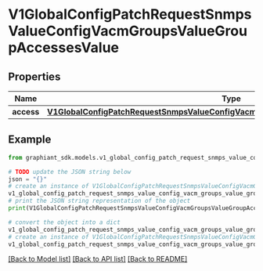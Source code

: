 # V1GlobalConfigPatchRequestSnmpsValueConfigVacmGroupsValueGroupAccessesValue


## Properties

Name | Type | Description | Notes
------------ | ------------- | ------------- | -------------
**access** | [**V1GlobalConfigPatchRequestSnmpsValueConfigVacmGroupsValueGroupAccessesValueAccess**](V1GlobalConfigPatchRequestSnmpsValueConfigVacmGroupsValueGroupAccessesValueAccess.md) |  | [optional] 

## Example

```python
from graphiant_sdk.models.v1_global_config_patch_request_snmps_value_config_vacm_groups_value_group_accesses_value import V1GlobalConfigPatchRequestSnmpsValueConfigVacmGroupsValueGroupAccessesValue

# TODO update the JSON string below
json = "{}"
# create an instance of V1GlobalConfigPatchRequestSnmpsValueConfigVacmGroupsValueGroupAccessesValue from a JSON string
v1_global_config_patch_request_snmps_value_config_vacm_groups_value_group_accesses_value_instance = V1GlobalConfigPatchRequestSnmpsValueConfigVacmGroupsValueGroupAccessesValue.from_json(json)
# print the JSON string representation of the object
print(V1GlobalConfigPatchRequestSnmpsValueConfigVacmGroupsValueGroupAccessesValue.to_json())

# convert the object into a dict
v1_global_config_patch_request_snmps_value_config_vacm_groups_value_group_accesses_value_dict = v1_global_config_patch_request_snmps_value_config_vacm_groups_value_group_accesses_value_instance.to_dict()
# create an instance of V1GlobalConfigPatchRequestSnmpsValueConfigVacmGroupsValueGroupAccessesValue from a dict
v1_global_config_patch_request_snmps_value_config_vacm_groups_value_group_accesses_value_from_dict = V1GlobalConfigPatchRequestSnmpsValueConfigVacmGroupsValueGroupAccessesValue.from_dict(v1_global_config_patch_request_snmps_value_config_vacm_groups_value_group_accesses_value_dict)
```
[[Back to Model list]](../README.md#documentation-for-models) [[Back to API list]](../README.md#documentation-for-api-endpoints) [[Back to README]](../README.md)


